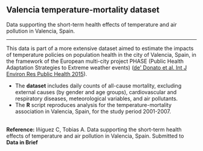 ## Valencia temperature-mortality dataset
Data supporting the short-term health effects of temperature and air pollution in Valencia, Spain.

---

This data is part of a more extensive dataset aimed to estimate the impacts of temperature policies on population health in the city of Valencia, Spain, in the framework of the European multi-city project PHASE (Public Health Adaptation Strategies to Extreme weather events) (<a href="https://www.mdpi.com/1660-4601/12/12/15006" target="_blank">de' Donato et al. Int J Environ Res Public Health 2015</a>). 

* The **dataset** includes daily counts of all-cause mortality, excluding external causes (by gender and age groups), cardiovascular and respiratory diseases, meteorological variables, and air pollutants. 
* The **R** script reproduces analysis for the temperature-mortality association in Valencia, Spain, for the study period 2001-2007. 

<br>
<b>Reference:</b> Iñiguez C, Tobias A. Data supporting the short-term health effects of temperature and air pollution in Valencia, Spain. Submitted to <b>Data in Brief</b>
